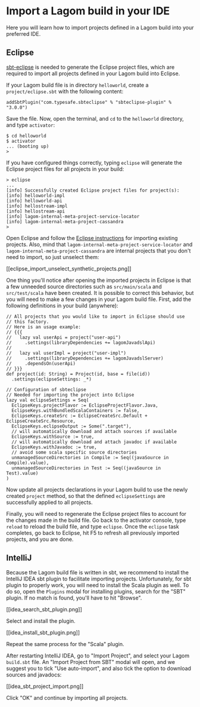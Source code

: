 # Import a Lagom build in your IDE

Here you will learn how to import projects defined in a Lagom build into your preferred IDE.

## Eclipse

[sbt-eclipse](https://github.com/typesafehub/sbteclipse) is needed to generate the Eclipse project files, which are required to import all projects defined in your Lagom build into Eclipse.

If your Lagom build file is in directory `helloworld`, create a `project/eclipse.sbt` with the following content:

```
addSbtPlugin("com.typesafe.sbteclipse" % "sbteclipse-plugin" % "3.0.0")
```

Save the file. Now, open the terminal, and `cd` to the `helloworld` directory, and type `activator`:

```
$ cd helloworld
$ activator
... (booting up)
>
```

If you have configured things correctly, typing `eclipse` will generate the Eclipse project files for all projects in your build:

```
> eclipse
...
[info] Successfully created Eclipse project files for project(s):
[info] helloworld-impl
[info] helloworld-api
[info] hellostream-impl
[info] hellostream-api
[info] lagom-internal-meta-project-service-locator
[info] lagom-internal-meta-project-cassandra
>
```

Open Eclipse and follow the [Eclipse instructions](http://help.eclipse.org/mars/index.jsp?topic=%2Forg.eclipse.platform.doc.user%2Ftasks%2Ftasks-importproject.htm) for importing existing projects. Also, mind that `lagom-internal-meta-project-service-locator` and `lagom-internal-meta-project-cassandra` are internal projects that you don't need to import, so just unselect them:

[[eclipse_import_unselect_synthetic_projects.png]]

One thing you'll notice after opening the imported projects in Eclipse is that a few unneeded source directories such as `src/main/scala` and `src/test/scala` have been created. It is possible to correct this behavior, but you will need to make a few changes in your Lagom build file. First, add the following definitions in your build (anywhere):

```
// All projects that you would like to import in Eclipse should use 
// this factory.
// Here is an usage example:
// {{{
//   lazy val userApi = project("user-api")
//     .settings(libraryDependencies += lagomJavadslApi)
//
//   lazy val userImpl = project("user-impl")
//     .settings(libraryDependencies += lagomJavadslServer)
//     .dependsOn(userApi)
// }}}
def project(id: String) = Project(id, base = file(id))
  .settings(eclipseSettings: _*)

// Configuration of sbteclipse
// Needed for importing the project into Eclipse
lazy val eclipseSettings = Seq(
  EclipseKeys.projectFlavor := EclipseProjectFlavor.Java,
  EclipseKeys.withBundledScalaContainers := false,
  EclipseKeys.createSrc := EclipseCreateSrc.Default + EclipseCreateSrc.Resource,
  EclipseKeys.eclipseOutput := Some(".target"),
  // will automatically download and attach sources if available
  EclipseKeys.withSource := true,
  // will automatically download and attach javadoc if available
  EclipseKeys.withJavadoc := true,
  // avoid some scala specific source directories
  unmanagedSourceDirectories in Compile := Seq((javaSource in Compile).value),
  unmanagedSourceDirectories in Test := Seq((javaSource in Test).value)
)
```

Now update all projects declarations in your Lagom build to use the newly created `project` method, so that the defined `eclipseSettings` are successfully applied to all projects.

Finally, you will need to regenerate the Eclipse project files to account for the changes made in the build file. Go back to the activator console, type `reload` to reload the build file, and type `eclipse`. Once the `eclipse` task completes, go back to Eclipse, hit F5 to refresh all previously imported projects, and you are done.

## IntelliJ

Because the Lagom build file is written in sbt, we recommend to install the IntelliJ IDEA sbt plugin to facilitate importing projects. Unfortunately, for sbt plugin to properly work, you will need to install the Scala plugin as well. To do so, open the `Plugins` modal for installing plugins, search for the "SBT" plugin. If no match is found, you'll have to hit "Browse".

[[idea_search_sbt_plugin.png]]

Select and install the plugin.

[[idea_install_sbt_plugin.png]]

Repeat the same process for the "Scala" plugin.

After restarting IntelliJ IDEA, go to "Import Project", and select your Lagom `build.sbt` file. An "Import Project from SBT" modal will open, and we suggest you to tick "Use auto-import", and also tick the option to download sources and javadocs:

[[idea_sbt_project_import.png]]

Click "OK" and continue by importing all projects.
